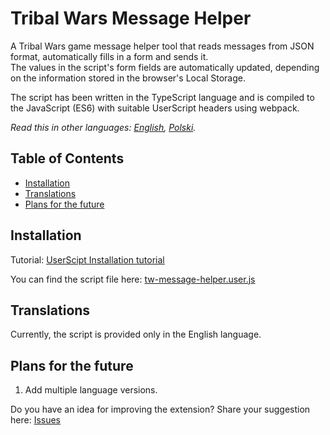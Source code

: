 # Tribal Wars Message Helper

A Tribal Wars game message helper tool that reads messages from JSON format, automatically fills in a form and sends it.  
The values in the script's form fields are automatically updated, depending on the information stored in the browser's Local Storage.

The script has been written in the TypeScript language and is compiled to the JavaScript (ES6) with suitable UserScript headers using webpack.

*Read this in other languages: [English](README.md), [Polski](README.pl.md).*

## Table of Contents

- [Installation](#installation)
- [Translations](#translations)
- [Plans for the future](#plans-for-the-future)

## Installation

Tutorial: [UserScipt Installation tutorial](https://github.com/sz3lbi/userscipt-installation-tutorial/blob/main/README.md)

You can find the script file here: [tw-message-helper.user.js](https://raw.githubusercontent.com/sz3lbi/tw-message-helper/master/userscript/tw-message-helper.user.js)  

## Translations

Currently, the script is provided only in the English language.

## Plans for the future

1. Add multiple language versions.

Do you have an idea for improving the extension? Share your suggestion here: [Issues](https://github.com/sz3lbi/tw-message-helper/issues)
